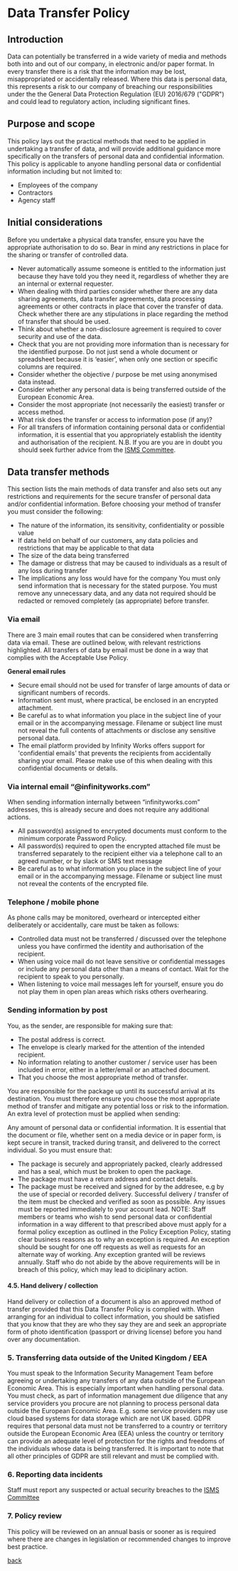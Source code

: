 # Data Transfer Policy

## Introduction
Data can potentially be transferred in a wide variety of media and methods both into and out of our company, in electronic and/or paper format. In every transfer there is a risk that the information may be lost, misappropriated or accidentally released. Where this data is personal data, this represents a risk to our company of breaching our responsibilities under the the General Data Protection Regulation (EU) 2016/679 ("GDPR") and could lead to regulatory action, including significant fines.

## Purpose and scope
This policy lays out the practical methods that need to be applied in undertaking a transfer of data, and will provide additional guidance more specifically on the transfers of personal data and confidential information. This policy is applicable to anyone handling personal data or confidential information including but not limited to:

- Employees of the company
- Contractors
- Agency staff

## Initial considerations
Before you undertake a physical data transfer, ensure you have the appropriate authorisation to do so. Bear in mind any restrictions in place for the sharing or transfer of controlled data.

- Never automatically assume someone is entitled to the information just because they have told you they need it, regardless of whether they are an internal or external requester.
- When dealing with third parties consider whether there are any data sharing agreements, data transfer agreements, data processing agreements or other contracts in place that cover the transfer of data. Check whether there are any stipulations in place regarding the method of transfer that should be used.
- Think about whether a non-disclosure agreement is required to cover security and use of the data.
- Check that you are not providing more information than is necessary for the identified purpose. Do not just send a whole document or spreadsheet because it is ‘easier’, when only one section or specific columns are required.
- Consider whether the objective / purpose be met using anonymised data instead.
- Consider whether any personal data is being transferred outside of the European Economic Area.
- Consider the most appropriate (not necessarily the easiest) transfer or access method.
- What risk does the transfer or access to information pose (if any)?
- For all transfers of information containing personal data or confidential information, it is essential that you appropriately establish the identity and authorisation of the recipient. N.B. If you are you are in doubt you should seek further advice from the [ISMS Committee](../README.md#the-isms-committee).

## Data transfer methods
This section lists the main methods of data transfer and also sets out any restrictions and requirements for the secure transfer of personal data and/or confidential information. Before choosing your method of transfer you must consider the following:

- The nature of the information, its sensitivity, confidentiality or possible value
- If data held on behalf of our customers, any data policies and restrictions that may be applicable to that data
- The size of the data being transferred
- The damage or distress that may be caused to individuals as a result of any loss during transfer
- The implications any loss would have for the company You must only send information that is necessary for the stated purpose. You
must remove any unnecessary data, and any data not required should be redacted or removed completely (as appropriate) before transfer. 

### Via email
There are 3 main email routes that can be considered when transferring data via email. These are outlined below, with relevant restrictions highlighted. All transfers of data by email must be done in a way that complies with the Acceptable Use Policy. 

**General email rules**
- Secure email should not be used for transfer of large amounts of data or significant numbers of records. 
- Information sent must, where practical, be enclosed in an encrypted attachment.
- Be careful as to what information you place in the subject line of your email or in the accompanying message. Filename or subject line must not reveal the full contents of attachments or disclose any sensitive personal data.
- The email platform provided by Infinity Works offers support for 'confidential emails' that prevents the recipients from accidentally sharing your email. Please make use of this when dealing with this confidential documents or details.

### Via internal email “@infinityworks.com”
When sending information internally between “infinityworks.com” addresses, this is already secure and does not require any additional actions.
- All password(s) assigned to encrypted documents must conform to the minimum corporate Password Policy.
- All password(s) required to open the encrypted attached file must be transferred separately to the recipient either via a telephone call to an agreed number, or by slack or SMS text message
- Be careful as to what information you place in the subject line of your email or in the accompanying message. Filename or subject line must not reveal the contents of the encrypted file.

### Telephone / mobile phone
As phone calls may be monitored, overheard or intercepted either deliberately or accidentally, care must be taken as follows:
- Controlled data must not be transferred / discussed over the telephone unless you have confirmed the identity and authorisation of the recipient.
- When using voice mail do not leave sensitive or confidential messages or include any personal data other than a means of contact. Wait for the recipient to speak to you personally.
- When listening to voice mail messages left for yourself, ensure you do not play them in open plan areas which risks others overhearing.

### Sending information by post
You, as the sender, are responsible for making sure that:
- The postal address is correct.
- The envelope is clearly marked for the attention of the intended recipient.
- No information relating to another customer / service user has been included in error, either in a letter/email or an attached document.
- That you choose the most appropriate method of transfer. 

You are responsible for the package up until its successful arrival at its destination. You must therefore ensure you choose the most appropriate method of transfer and mitigate any potential loss or risk to the information. An extra level of protection must be applied when sending:

Any amount of personal data or confidential information. It is essential that the document or file, whether sent on a media device or in paper form, is kept secure in transit, tracked during transit, and delivered to the correct individual. So you must ensure that:
- The package is securely and appropriately packed, clearly addressed and has a seal, which must be broken to open the package.
- The package must have a return address and contact details.
- The package must be received and signed for by the addresee, e.g by the use of special or recorded delivery. Successful delivery / transfer of the item must be checked and verified as soon as possible. Any issues must be reported immediately to your account lead. NOTE: Staff members or teams who wish to send personal data or confidential information in a way different to that prescribed above must apply for a formal policy exception as outlined in the Policy Exception Policy, stating clear business reasons as to why an exception is required. An exception should be sought for one off requests as well as requests for an alternate way of working. Any exception granted will be reviews annually. Staff who do not abide by the above requirements will be in breach of this policy, which may lead to diciplinary action.


#### 4.5. Hand delivery / collection
Hand delivery or collection of a document is also an approved method of transfer provided that this Data Transfer Policy is complied with. When arranging for an individual to collect information, you should be satisfied that you know that they are who they say they are and seek an appropriate form of photo identification (passport or driving license) before you hand over any documentation.

### 5. Transferring data outside of the United Kingdom / EEA
You must speak to the Information Security Management Team before agreeing or undertaking any transfers of any data outside of the European Economic Area. This is especially important when handling personal data. You must check, as part of information management due diligence that any service providers you procure are not planning to process personal data outside the European Economic Area. E.g. some service providers may use cloud based systems for data storage which are not UK based. GDPR requires that personal data must not be transferred to a country or territory outside the European Economic Area (EEA) unless the country or territory can provide an adequate level of protection for the rights and freedoms of the individuals whose data is being transferred. It is important to note that all other principles of GDPR are still
relevant and must be complied with.

### 6. Reporting data incidents
Staff must report any suspected or actual security breaches to the [ISMS Committee](../README.md#the-isms-committee)

### 7. Policy review
This policy will be reviewed on an annual basis or sooner as is required where there are changes in legislation or recommended changes to improve best practice. 

[back](../README.md#a-z-policies)
